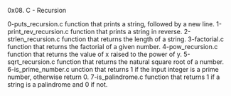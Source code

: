 0x08. C - Recursion

0-puts_recursion.c function that prints a string, followed by a new line.
1-print_rev_recursion.c function that prints a string in reverse.
2-strlen_recursion.c  function that returns the length of a string.
3-factorial.c function that returns the factorial of a given number.
4-pow_recursion.c function that returns the value of x raised to the power of y.
5-sqrt_recursion.c function that returns the natural square root of a number.
6-is_prime_number.c unction that returns 1 if the input integer is a prime number, otherwise return 0.
7-is_palindrome.c  function that returns 1 if a string is a palindrome and 0 if not.
